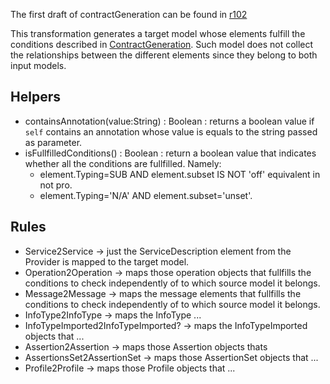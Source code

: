 The first draft of contractGeneration can be found in [r102](https://code.google.com/p/servicereasoning/source/detail?r=102)

This transformation generates a target model whose elements fulfill the conditions described in [ContractGeneration](ContractGeneration.md). Such model does not collect the relationships between the different elements since they belong to both input models.

## Helpers ##

  * containsAnnotation(value:String) : Boolean : returns a boolean value if `self` contains an annotation whose value is equals to the string passed as parameter.
  * isFullfilledConditions() : Boolean : return a boolean value that indicates whether all the conditions are fullfilled. Namely:
    * element.Typing=SUB AND element.subset IS NOT 'off' equivalent in not pro.
    * element.Typing='N/A' AND element.subset='unset'.

## Rules ##

  * Service2Service -> just the ServiceDescription element from the Provider is mapped to the target model.
  * Operation2Operation -> maps those operation objects that fullfills the conditions to check independently of to which source model it belongs.
  * Message2Message -> maps the message elements that fullfills the conditions to check independently of to which source model it belongs.
  * InfoType2InfoType -> maps the InfoType ...
  * InfoTypeImported2InfoTypeImported? -> maps the InfoTypeImported objects that ...
  * Assertion2Assertion -> maps those Assertion objects thats
  * AssertionsSet2AssertionSet -> maps those AssertionSet objects that ...
  * Profile2Profile -> maps those Profile objects that ...